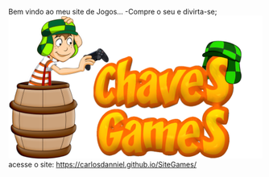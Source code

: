 Bem vindo ao meu site de Jogos...
-Compre o seu e divirta-se;
<img src="img/logo.png">
acesse o site: https://carlosdanniel.github.io/SiteGames/

